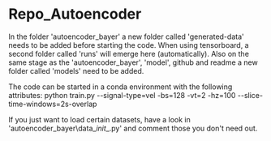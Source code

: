 # Repo_Autoencoder

In the folder 'autoencoder_bayer' a new folder called 'generated-data' needs to be added before starting the code.
When using tensorboard, a second folder called 'runs' will emerge here (automatically).
Also on the same stage as the 'autoencoder_bayer', 'model', github and readme a new folder called 'models' need to be added.

The code can be started in a conda environment with the following attributes:
python train.py --signal-type=vel -bs=128 -vt=2 -hz=100 --slice-time-windows=2s-overlap

If you just want to load certain datasets, have a look in 
'autoencoder_bayer\data\__init__.py'
and comment those you don't need out.
